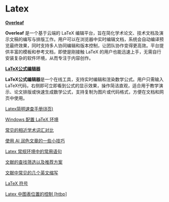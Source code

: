 # Latex

**[Overleaf](https://www.overleaf.com/)**

**Overleaf** 是一个基于云端的 LaTeX 编辑平台，旨在简化学术论文、技术文档及演示文稿的编写与排版工作。用户可以在浏览器中实时编辑文档，系统会自动编译预览最终效果，同时支持多人协同编辑和版本控制，让团队协作变得更高效。平台提供丰富的模板和参考文档，即使是刚接触 LaTeX 的用户也能迅速上手，无需自行安装复杂的软件环境，从而专注于内容创作。

**[LaTeX公式编辑器](https://www.latexlive.com/home)**

**LaTeX公式编辑器**是一个在线工具，支持实时编辑和渲染数学公式。用户只需输入LaTeX代码，右侧即可立即看到公式的显示效果，操作简洁直观，适合用于教学演示、论文排版或快速生成数学公式，支持复制为图片或代码格式，方便在文档和网页中使用。

[Latex简明速查手册(8页)](https://zhuanlan.zhihu.com/p/508559139)

[Windows 配置 LaTeX 环境](https://www.jun997.xyz/2022/06/12/f28e0843a8e2.html)

[常见的相近学术词汇对比](https://www.guanjihuan.com/archives/43292)

[使用 AI 润色文章的一些小技巧](https://www.guanjihuan.com/archives/43080)

[Latex 常规环境中的常用语句](https://www.guanjihuan.com/archives/29097)

[文献的查找筛选以及推荐方案](https://www.guanjihuan.com/archives/24284)

[文献中常见的几个英文缩写](https://www.guanjihuan.com/archives/20464)

[LaTeX 符号](https://zhuanlan.zhihu.com/p/607302801)

[Latex 中图表位置的控制 [htbp]](https://www.guanjihuan.com/archives/37976)
